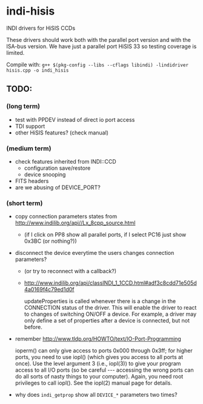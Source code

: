 # indi-hisis
INDI drivers for HiSIS CCDs

These drivers should work both with the parallel port version and with the
ISA-bus version. We have just a parallel port HiSIS 33 so testing coverage is
limited.

Compile with: `g++ $(pkg-config --libs --cflags libindi) -lindidriver hisis.cpp -o indi_hisis`


## TODO:
### (long term)
- test with PPDEV instead of direct io port access
- TDI support
- other HiSIS features? (check manual)

### (medium term)
- check features inherited from INDI::CCD
  - configuration save/restore
  - device snooping
- FITS headers
- are we abusing of DEVICE_PORT?

### (short term)
- copy connection parameters states from http://www.indilib.org/api//Lx_8cpp_source.html
  - (if I click on PP8 show all parallel ports, if I select PC16 just show 0x3BC (or nothing?))
- disconnect the device everytime the users changes connection parameters?
  - (or try to reconnect with a callback?)
  - http://www.indilib.org/api/classINDI_1_1CCD.html#adf3c8cdd71e505d4a0169f4c79ed1d0f

    updateProperties is called whenever there is a change in the CONNECTION status of the driver. This will enable the driver to react to changes of switching ON/OFF a device. For example, a driver may only define a set of properties after a device is connected, but not before. 

- remember http://www.tldp.org/HOWTO/text/IO-Port-Programming

  ioperm() can only give access to ports 0x000 through 0x3ff; for higher ports, you need to use iopl() (which gives you access to all ports at once). Use the level argument 3 (i.e., iopl(3)) to give your program access to all I/O ports (so be careful --- accessing the wrong ports can do all sorts of nasty things to your computer). Again, you need root privileges to call iopl(). See the iopl(2) manual page for details.

- why does `indi_getprop` show all `DEVICE_*` parameters two times?
